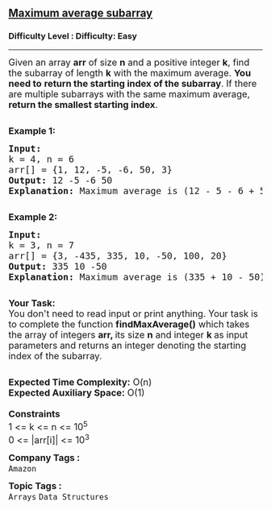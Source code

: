 <h2><a href="https://www.geeksforgeeks.org/problems/maximum-average-subarray5859/1?page=2&company=Amazon&status=unsolved,attempted&sortBy=accuracy">Maximum average subarray</a></h2><h3>Difficulty Level : Difficulty: Easy</h3><hr><div class="problems_problem_content__Xm_eO"><p><span style="font-size: 18px;">Given an array <strong>a</strong><strong>rr</strong> of size&nbsp;<strong>n</strong> and a positive integer <strong>k</strong>, find the subarray of length <strong>k</strong> with the maximum average. <strong>You need to</strong> <strong>return the starting index of the subarray</strong>. If there are multiple subarrays with the same maximum average, <strong>return the smallest starting index</strong>.</span></p>
<p><br><span style="font-size: 18px;"><strong>Example 1:</strong></span></p>
<pre><span style="font-size: 18px;"><strong>Input:
</strong>k = 4, n = 6
arr[] = {1, 12, -5, -6, 50, 3}
<strong>Output:</strong> 12 -5 -6 50
<strong>Explanation:</strong> Maximum average is (12 - 5 - 6 + 50)/4 = 51/4.</span></pre>
<p><br><span style="font-size: 18px;"><strong>Example 2:</strong></span></p>
<pre><span style="font-size: 18px;"><strong>Input:
</strong>k = 3, n = 7
arr[] = {3, -435, 335, 10, -50, 100, 20}
<strong>Output:</strong> 335 10 -50
<strong>Explanation:</strong> Maximum average is (335 + 10 - 50)/3 = 295/3.
</span></pre>
<p><br><span style="font-size: 18px;"><strong>Your Task:</strong><br>You don't need to read input or print anything. Your task is to complete the function&nbsp;<strong>findMaxAverage()</strong>&nbsp;which takes the array of integers&nbsp;<strong>arr, </strong>its size <strong>n</strong>&nbsp;and integer&nbsp;<strong>k&nbsp;</strong>as input parameters and returns an integer&nbsp;denoting the starting index of the subarray.</span></p>
<p><br><span style="font-size: 18px;"><strong>Expected Time Complexity:</strong> O(n)<br><strong>Expected Auxiliary Space:</strong>&nbsp;O(1)<br><br><strong>Constraints</strong><br>1 &lt;= k &lt;= n &lt;= 10<sup>5</sup><br>0 &lt;= |arr[i]| &lt;= 10<sup>3</sup></span></p>
<div id="highlighter--hover-tools" style="display: none;">
<div id="highlighter--hover-tools--container">
<div class="highlighter--icon highlighter--icon-copy" title="Copy">&nbsp;</div>
<div class="highlighter--icon highlighter--icon-change-color" title="Change Color">&nbsp;</div>
<div class="highlighter--icon highlighter--icon-delete" title="Delete">&nbsp;</div>
</div>
</div>
<div id="highlighter--hover-tools" style="display: none;">
<div id="highlighter--hover-tools--container">
<div class="highlighter--icon highlighter--icon-copy" title="Copy">&nbsp;</div>
<div class="highlighter--icon highlighter--icon-change-color" title="Change Color">&nbsp;</div>
<div class="highlighter--icon highlighter--icon-delete" title="Delete">&nbsp;</div>
</div>
</div>
<div id="highlighter--hover-tools" style="display: none;">
<div id="highlighter--hover-tools--container">
<div class="highlighter--icon highlighter--icon-copy" title="Copy">&nbsp;</div>
<div class="highlighter--icon highlighter--icon-change-color" title="Change Color">&nbsp;</div>
<div class="highlighter--icon highlighter--icon-delete" title="Delete">&nbsp;</div>
</div>
</div></div><p><span style=font-size:18px><strong>Company Tags : </strong><br><code>Amazon</code>&nbsp;<br><p><span style=font-size:18px><strong>Topic Tags : </strong><br><code>Arrays</code>&nbsp;<code>Data Structures</code>&nbsp;